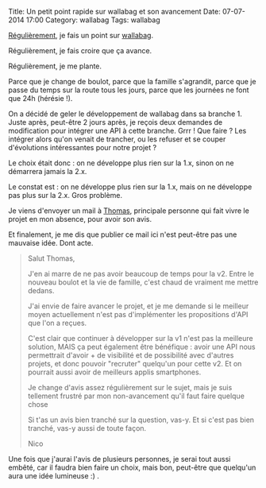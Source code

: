 Title: Un petit point rapide sur wallabag et son avancement
Date: 07-07-2014 17:00
Category: wallabag
Tags: wallabag

[Régulièrement]({filename}la-version-1-de-wallabag-est-officiellement-gelee.md), je fais un point sur [wallabag]({filename}la-roadmap-pour-la-v2-de-poche-est-en-cours.md).

Régulièrement, je fais croire que ça avance.

Régulièrement, je me plante.

Parce que je change de boulot, parce que la famille s'agrandit, parce que je passe du temps sur la route tous les jours, parce que les journées ne font que 24h (hérésie !).

On a décidé de geler le développement de wallabag dans sa branche 1. Juste après, peut-être 2 jours après, je reçois deux demandes de modification pour intégrer une API à cette branche. Grrr !
Que faire ? Les intégrer alors qu'on venait de trancher, ou les refuser et se couper d'évolutions intéressantes pour notre projet ?

Le choix était donc : on ne développe plus rien sur la 1.x, sinon on ne démarrera jamais la 2.x.

Le constat est : on ne développe plus rien sur la 1.x, mais on ne développe pas plus sur la 2.x. Gros problème.

Je viens d'envoyer un mail à [Thomas](https://www.tcit.fr), principale personne qui fait vivre le projet en mon absence, pour avoir son avis.

Et finalement, je me dis que publier ce mail ici n'est peut-être pas une mauvaise idée. Dont acte.

> Salut Thomas,
>
> J'en ai marre de ne pas avoir beaucoup de temps pour la v2.
> Entre le nouveau boulot et la vie de famille, c'est chaud de vraiment me mettre dedans.
>
> J'ai envie de faire avancer le projet, et je me demande si le meilleur moyen actuellement n'est pas d'implémenter les propositions d'API que l'on a reçues.
>
> C'est clair que continuer à développer sur la v1 n'est pas la meilleure solution, MAIS ça peut également être bénéfique : avoir une API nous permettrait d'avoir + de visibilité et de possibilité avec d'autres projets, et donc pouvoir "recruter" quelqu'un pour cette v2. Et on pourrait aussi avoir de meilleurs applis smartphones.
>
> Je change d'avis assez régulièrement sur le sujet, mais je suis tellement frustré par mon non-avancement qu'il faut faire quelque chose
>
> Si t'as un avis bien tranché sur la question, vas-y. Et si c'est pas bien tranché, vas-y aussi de toute façon.
>
> Nico

Une fois que j'aurai l'avis de plusieurs personnes, je serai tout aussi embêté, car il faudra bien faire un choix, mais bon, peut-être que quelqu'un aura une idée lumineuse :) .
